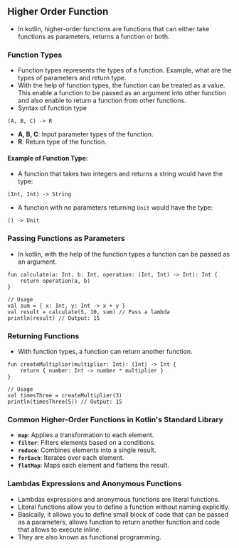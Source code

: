 ## Higher Order Function
- In kotlin, higher-order functions are functions that can either take functions as parameters, returns a function or both.

### Function Types
- Function types represents the types of a function. Example, what are the types of parameters and return type.
- With the help of function types, the function can be treated as a value. This enable a function to be passed as an argument into other function and also enable to return a function from other functions.
- Syntax of function type
```
(A, B, C) -> R
```
- **A, B, C**: Input parameter types of the function.
- **R**: Return type of the function.

#### Example of Function Type:
- A function that takes two integers and returns a string would have the type:
```
(Int, Int) -> String
```
- A function with no parameters returning `Unit` would have the type:
```
() -> Unit
```


### Passing Functions as Parameters
- In kotlin, with the help of the function types a function can be passed as an argument.
```
fun calculate(a: Int, b: Int, operation: (Int, Int) -> Int): Int {
    return operation(a, b)
}

// Usage
val sum = { x: Int, y: Int -> x + y }
val result = calculate(5, 10, sum) // Pass a lambda
println(result) // Output: 15
```


### Returning Functions
- With function types, a function can return another function.
```
fun createMultiplier(multiplier: Int): (Int) -> Int {
    return { number: Int -> number * multiplier }
}

// Usage
val timesThree = createMultiplier(3)
println(timesThree(5)) // Output: 15
```


### Common Higher-Order Functions in Kotlin's Standard Library
- **`map`**: Applies a transformation to each element.
- **`filter`**: Filters elements based on a conditions.
- **`reduce`**: Combines elements into a single result.
- **`forEach`**: Iterates over each element.
- **`flatMap`**: Maps each element and flattens the result.

### Lambdas Expressions and Anonymous Functions
- Lambdas expressions and anonymous functions are literal functions.
- Literal functions allow you to define a function without naming explicitly. 
- Basically, it allows you to define small block of code that can be passed as a parameters, allows function to return another function and code that allows to execute inline.
- They are also known as functional programming.